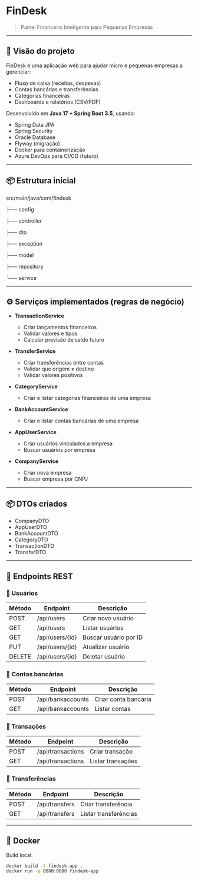 # FinDesk

> Painel Financeiro Inteligente para Pequenas Empresas

---

## 🚀 Visão do projeto
FinDesk é uma aplicação web para ajudar micro e pequenas empresas a gerenciar:
- Fluxo de caixa (receitas, despesas)
- Contas bancárias e transferências
- Categorias financeiras
- Dashboards e relatórios (CSV/PDF)

Desenvolvido em **Java 17 + Spring Boot 3.5**, usando:
- Spring Data JPA
- Spring Security
- Oracle Database
- Flyway (migração)
- Docker para containerização
- Azure DevOps para CI/CD (futuro)

---

## 📦 Estrutura inicial
src/main/java/com/findesk

├── config

├── controller

├── dto

├── exception

├── model

├── repository

└── service

---

## ⚙️ **Serviços implementados (regras de negócio)**

- **TransactionService**
    - Criar lançamentos financeiros
    - Validar valores e tipos
    - Calcular previsão de saldo futuro

- **TransferService**
    - Criar transferências entre contas
    - Validar que origem ≠ destino
    - Validar valores positivos

- **CategoryService**
    - Criar e listar categorias financeiras de uma empresa

- **BankAccountService**
    - Criar e listar contas bancárias de uma empresa

- **AppUserService**
    - Criar usuários vinculados a empresa
    - Buscar usuários por empresa

- **CompanyService**
    - Criar nova empresa
    - Buscar empresa por CNPJ

---

## 📦 **DTOs criados**
- CompanyDTO
- AppUserDTO
- BankAccountDTO
- CategoryDTO
- TransactionDTO
- TransferDTO

---
## 📌 Endpoints REST

### 🔐 Usuários
| Método | Endpoint              | Descrição                          |
|-------|-----------------------|------------------------------------|
| POST  | /api/users            | Criar novo usuário                 |
| GET   | /api/users            | Listar usuários                    |
| GET   | /api/users/{id}       | Buscar usuário por ID              |
| PUT   | /api/users/{id}       | Atualizar usuário                  |
| DELETE| /api/users/{id}       | Deletar usuário                    |

### 🏦 Contas bancárias
| Método | Endpoint              | Descrição                          |
|-------|----------------------|------------------------------------|
| POST  | /api/bankaccounts    | Criar conta bancária              |
| GET   | /api/bankaccounts    | Listar contas                     |

### 💸 Transações
| Método | Endpoint                | Descrição                         |
|-------|------------------------|----------------------------------|
| POST  | /api/transactions      | Criar transação                  |
| GET   | /api/transactions      | Listar transações                |

### 🔄 Transferências
| Método | Endpoint              | Descrição                        |
|-------|----------------------|---------------------------------|
| POST  | /api/transfers       | Criar transferência             |
| GET   | /api/transfers       | Listar transferências           |
---

## 🐳 Docker
Build local:
```bash
docker build -t findesk-app .
docker run -p 8080:8080 findesk-app